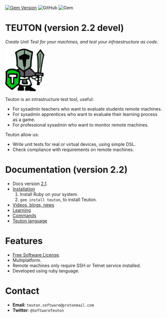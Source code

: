 
[![Gem Version](https://badge.fury.io/rb/teuton.svg)](https://badge.fury.io/rb/teuton)
![GitHub](https://img.shields.io/github/license/dvarrui/teuton)
![Gem](https://img.shields.io/gem/dv/teuton/2.1.11)


# TEUTON (version 2.2 devel)

_Create Unit Test for your machines, and
test your infraestructure as code._

![logo](./docs/images/logo.png)

Teuton is an intrastructure test tool, useful:
* For sysadmin teachers who want to evaluate students remote machines.
* For sysadmin apprentices who want to evaluate their learning process as a game.
* For professional sysadmin who want to monitor remote machines.

Teuton allow us:
* Write unit tests for real or virtual devices, using simple DSL.
* Check compliance with requirements on remote machines.

# Documentation (version 2.2)

* Docs version [2.1](https://github.com/teuton-software/teuton/tree/devel#readme).
* [Installation](https://github.com/teuton-software/teuton/tree/master/docs/install/README.md)
    1. Install Ruby on your system.
    1. `gem install teuton`, to install Teuton.
* [Videos, blogs, news](docs/videos.md)
* [Learning](docs/learn/README.md)
* [Commands](docs/commands/README.md)
* [Teuton language](docs/dsl/README.md)

# Features

* [Free Software License](LICENSE).
* Multiplatform.
* Remote machines only require SSH or Telnet service installed.
* Developed using ruby language.

# Contact

* **Email**: `teuton.software@protonmail.com`
* **Twitter**: `@SoftwareTeuton`
